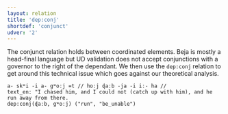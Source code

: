 ```yaml
---
layout: relation
title: 'dep:conj'
shortdef: 'conjunct'
udver: '2'
---
```


The conjunct relation holds between coordinated elements.
Beja is mostly a head-final language but UD validation does not accept conjunctions with a governor to the right of the dependant. 
We then use the `dep:conj` relation to get around this technical issue which goes against our theoretical analysis.

~~~ sdparse
a- skʷi -i a- gʷoːj =t // hoːj ɖaːb -ja -i iː- ha //
text_en: "I chased him, and I could not (catch up with him), and he run away from there.
dep:conj(ɖaːb, gʷoːj) ("run", "be_unable")
~~~
<!-- Interlanguage links updated Po 11. listopadu 2024, 20:10:46 CET -->
